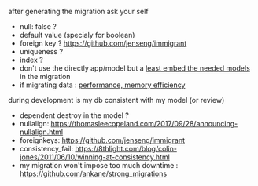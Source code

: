 
after generating the migration ask your self 
   * null: false ?
   * default value (specialy for boolean)
   * foreign key ? https://github.com/jenseng/immigrant
   * uniqueness ?
   * index ?
   * don't use the directly app/model but a [least embed the needed models](https://railsguides.net/change-data-in-migrations-like-a-boss/) in the migration
   * if migrating data : [performance, memory efficiency](http://api.rubyonrails.org/classes/ActiveRecord/Batches.html)
   
during development is my db consistent with my model (or review)
   * dependent destroy in the model ?
   * nullalign: https://thomasleecopeland.com/2017/09/28/announcing-nullalign.html
   * foreignkeys: https://github.com/jenseng/immigrant
   * consistency_fail: https://8thlight.com/blog/colin-jones/2011/06/10/winning-at-consistency.html
   * my migration won't impose too much downtime : https://github.com/ankane/strong_migrations
